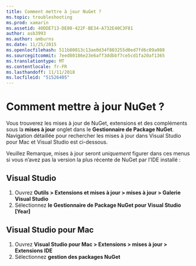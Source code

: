 ```yaml
---
title: Comment mettre à jour NuGet ?
ms.topic: troubleshooting
ms.prod: xamarin
ms.assetid: 40DDE713-DE80-422F-BE34-A732E40C3F81
author: asb3993
ms.author: amburns
ms.date: 11/25/2015
ms.openlocfilehash: 511b80013c13ae0d34f803255d0ed7fd6c09a988
ms.sourcegitcommit: 7eed80186e23e6aff3ddbbf7ce5cd1fa20af1365
ms.translationtype: MT
ms.contentlocale: fr-FR
ms.lasthandoff: 11/11/2018
ms.locfileid: "51526405"
---
```

# <a name="how-can-i-update-nuget"></a>Comment mettre à jour NuGet ?

Vous trouverez les mises à jour de NuGet, extensions et des compléments sous la **mises à jour** onglet dans le **Gestionnaire de Package NuGet**. Navigation détaillée pour rechercher les mises à jour dans Visual Studio pour Mac et Visual Studio est ci-dessous. 

Veuillez Remarque, mises à jour seront *uniquement* figurer dans ces menus si vous n’avez pas la version la plus récente de NuGet par l’IDE installé :

## <a name="visual-studio"></a>Visual Studio
1. Ouvrez **Outils > Extensions et mises à jour > mises à jour > Galerie Visual Studio**
2. Sélectionnez **le Gestionnaire de Package NuGet pour Visual Studio [Year]**

## <a name="visual-studio-for-mac"></a>Visual Studio pour Mac

1. Ouvrez **Visual Studio pour Mac > Extensions > mises à jour > Extensions IDE**
2. Sélectionnez **gestion des packages NuGet**

